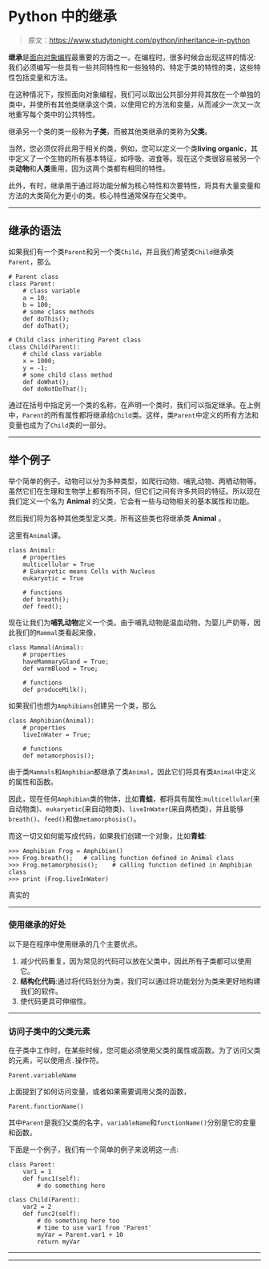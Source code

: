 # Python 中的继承

> 原文：<https://www.studytonight.com/python/inheritance-in-python>

**继承**是[面向对象编程](oops-basics-python)最重要的方面之一。在编程时，很多时候会出现这样的情况:我们必须编写一些具有一些共同特性和一些独特的、特定于类的特性的类，这些特性包括变量和方法。

在这种情况下，按照面向对象编程，我们可以取出公共部分并将其放在一个单独的类中，并使所有其他类继承这个类，以使用它的方法和变量，从而减少一次又一次地重写每个类中的公共特性。

继承另一个类的类一般称为**子类**，而被其他类继承的类称为**父类**。

当然，您必须仅将此用于相关的类，例如，您可以定义一个类**living organic**，其中定义了一个生物的所有基本特征，如呼吸、进食等。现在这个类很容易被另一个类**动物**和**人类**重用，因为这两个类都有相同的特性。

此外，有时，继承用于通过将功能分解为核心特性和次要特性，将具有大量变量和方法的大类简化为更小的类。核心特性通常保存在父类中。

* * *

## 继承的语法

如果我们有一个类`Parent`和另一个类`Child`，并且我们希望类`Child`继承类`Parent`，那么

```
# Parent class
class Parent:
    # class variable
    a = 10;
    b = 100;
    # some class methods
    def doThis();
    def doThat();

# Child class inheriting Parent class
class Child(Parent):
    # child class variable
    x = 1000;
    y = -1;
    # some child class method
    def doWhat();
    def doNotDoThat();
```

通过在括号中指定另一个类的名称，在声明一个类时，我们可以指定继承。在上例中，`Parent`的所有属性都将继承给`Child`类。这样，类`Parent`中定义的所有方法和变量也成为了`Child`类的一部分。

* * *

## 举个例子

举个简单的例子。动物可以分为多种类型，如爬行动物、哺乳动物、两栖动物等。虽然它们在生理和生物学上都有所不同，但它们之间有许多共同的特征。所以现在我们定义一个名为 **Animal** 的父类，它会有一些与动物相关的基本属性和功能。

然后我们将为各种其他类型定义类，所有这些类也将继承类 **Animal** 。

这里有`Animal`课。

```
class Animal:
    # properties
	multicellular = True
	# Eukaryotic means Cells with Nucleus
	eukaryotic = True

	# functions
	def breath();
	def feed();
```

现在让我们为**哺乳动物**定义一个类。由于哺乳动物是温血动物，为婴儿产奶等，因此我们的`Mammal`类看起来像，

```
class Mammal(Animal):
	# properties
	haveMammaryGland = True;
	def warmBlood = True;

	# functions
	def produceMilk();
```

如果我们也想为`Amphibians`创建另一个类，那么

```
class Amphibian(Animal):
	# properties
	liveInWater = True;

	# functions
	def metamorphosis();
```

由于类`Mammals`和`Amphibian`都继承了类`Animal`，因此它们将具有类`Animal`中定义的属性和函数。

因此，现在任何`Amphibian`类的物体，比如**青蛙**，都将具有属性:`multicellular`(来自动物类)、`eukaryotic`(来自动物类)、`liveInWater`(来自两栖类)，并且能够`breath()`、`feed()`和做`metamorphosis()`。

而这一切又如何能写成代码，如果我们创建一个对象，比如**青蛙**:

```
>>> Amphibian Frog = Amphibian()
>>> Frog.breath();   # calling function defined in Animal class
>>> Frog.metamorphosis();    # calling function defined in Amphibian class
>>> print (Frog.liveInWater)
```

真实的

* * *

### 使用继承的好处

以下是在程序中使用继承的几个主要优点。

1.  减少代码重复，因为常见的代码可以放在父类中，因此所有子类都可以使用它。
2.  **结构化代码**:通过将代码划分为类，我们可以通过将功能划分为类来更好地构建我们的软件。
3.  使代码更具可伸缩性。

* * *

### 访问子类中的父类元素

在子类中工作时，在某些时候，您可能必须使用父类的属性或函数。为了访问父类的元素，可以使用点`.`操作符。

```
Parent.variableName
```

上面提到了如何访问变量，或者如果需要调用父类的函数，

```
Parent.functionName()
```

其中`Parent`是我们父类的名字，`variableName`和`functionName()`分别是它的变量和函数。

下面是一个例子，我们有一个简单的例子来说明这一点:

```
class Parent:
  	var1 = 1
  	def func1(self):
  	    # do something here

class Child(Parent):
  	var2 = 2
  	def func2(self):
        # do something here too
  		# time to use var1 from 'Parent'
  	    myVar = Parent.var1 + 10
  	    return myVar
```

* * *

* * *